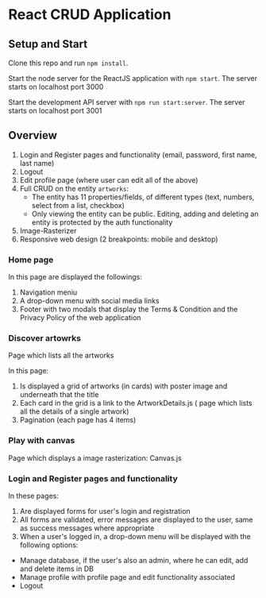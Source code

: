 # React CRUD Application

## Setup and Start

Clone this repo and run `npm install`.

Start the node server for the ReactJS application with `npm start`. The server starts on localhost port 3000

Start the development API server with `npm run start:server`. The server starts on localhost port 3001

## Overview

1. Login and Register pages and functionality (email, password, first name, last name)
2. Logout
3. Edit profile page (where user can edit all of the above)
4. Full CRUD on the entity `artworks`:
   - The entity has 11 properties/fields, of different types (text, numbers, select from a list, checkbox)
   - Only viewing the entity can be public. Editing, adding and deleting an entity is protected by the auth functionality
5. Image-Rasterizer
6. Responsive web design (2 breakpoints: mobile and desktop)

### Home page

In this page are displayed the followings:

1. Navigation meniu
2. A drop-down menu with social media links
3. Footer with two modals that display the Terms & Condition and the Privacy Policy of the web application

### Discover artowrks

Page which lists all the artworks

In this page:

1. Is displayed a grid of artworks (in cards) with poster image and underneath that the title
2. Each card in the grid is a link to the ArtworkDetails.js ( page which lists all the details of a single artwork)
3. Pagination (each page has 4 items)

### Play with canvas

Page which displays a image rasterization: Canvas.js

### Login and Register pages and functionality

In these pages:

1. Are displayed forms for user's login and registration
2. All forms are validated, error messages are displayed to the user, same as success messages where appropriate
3. When a user's logged in, a drop-down menu will be displayed with the following options:

- Manage database, if the user's also an admin, where he can edit, add and delete items in DB
- Manage profile with profile page and edit functionality associated
- Logout
